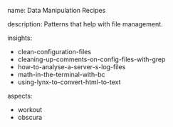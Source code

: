 name: Data Manipulation Recipes

description: Patterns that help with file management.

insights:
  - clean-configuration-files
  - cleaning-up-comments-on-config-files-with-grep
  - how-to-analyse-a-server-s-log-files
  - math-in-the-terminal-with-bc
  - using-lynx-to-convert-html-to-text

aspects:
  - workout
  - obscura
